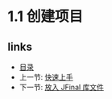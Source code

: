# 1.1 创建项目



## links
  * [目录](<preface.md>)
  * 上一节: [快速上手](<1.md>)
  * 下一节: [放入 JFinal 库文件](<1.2.md>)

